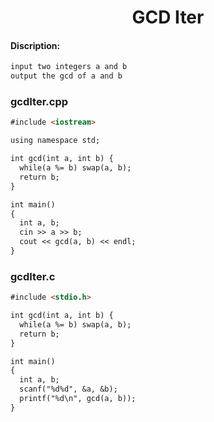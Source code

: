 <center><h1>GCD Iter</h1></center>

#### Discription:
```markdown
input two integers a and b
output the gcd of a and b
```

### gcdIter.cpp
```markdown
#include <iostream>

using namespace std;

int gcd(int a, int b) {
  while(a %= b) swap(a, b);
  return b;
}

int main()
{
  int a, b;
  cin >> a >> b;
  cout << gcd(a, b) << endl;
}
```

### gcdIter.c
```markdown
#include <stdio.h>

int gcd(int a, int b) {
  while(a %= b) swap(a, b);
  return b;
}

int main()
{
  int a, b;
  scanf("%d%d", &a, &b);
  printf("%d\n", gcd(a, b));
}
```
